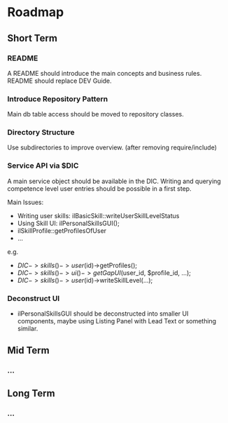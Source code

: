 # Roadmap

## Short Term

### README

A README should introduce the main concepts and business rules. README should replace DEV Guide.


### Introduce Repository Pattern

Main db table access should be moved to repository classes.

### Directory Structure

Use subdirectories to improve overview. (after removing require/include)

### Service API via $DIC

A main service object should be available in the DIC. Writing and querying competence level user entries should be possible in a first step.

Main Issues:
* Writing user skills: ilBasicSkill::writeUserSkillLevelStatus
* Using Skill UI: ilPersonalSkillsGUI();
* ilSkillProfile::getProfilesOfUser
* ...

e.g.

* $DIC->skills()->user($id)->getProfiles();
* $DIC->skills()->ui()->getGapUI($user_id, $profile_id, ...);
* $DIC->skills()->user($id)->writeSkillLevel(...);

### Deconstruct UI

* ilPersonalSkillsGUI should be deconstructed into smaller UI components, maybe using Listing Panel with Lead Text or something similar.

## Mid Term


### ...



## Long Term

### ...

